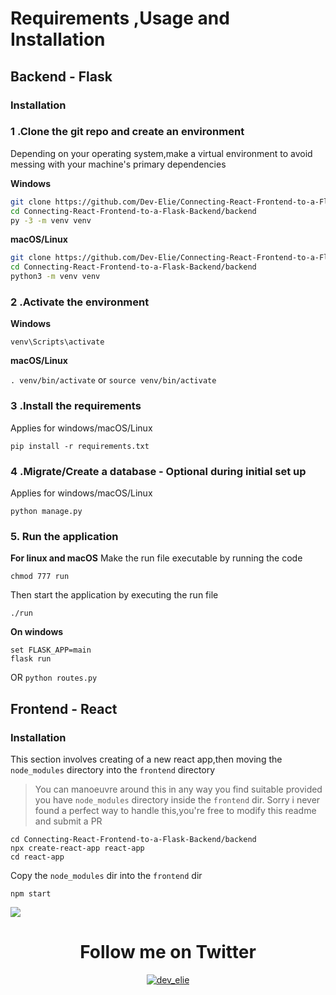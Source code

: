# Requirements ,Usage and Installation
## Backend - Flask
### Installation
                    
### 1 .Clone the git repo and create an environment 
          
Depending on your operating system,make a virtual environment to avoid messing with your machine's primary dependencies
          
**Windows**
          
```bash
git clone https://github.com/Dev-Elie/Connecting-React-Frontend-to-a-Flask-Backend.git
cd Connecting-React-Frontend-to-a-Flask-Backend/backend
py -3 -m venv venv
```
          
**macOS/Linux**
          
```bash
git clone https://github.com/Dev-Elie/Connecting-React-Frontend-to-a-Flask-Backend.git
cd Connecting-React-Frontend-to-a-Flask-Backend/backend
python3 -m venv venv
```

### 2 .Activate the environment
          
**Windows** 

```venv\Scripts\activate```
          
**macOS/Linux**

```. venv/bin/activate```
or
```source venv/bin/activate```

### 3 .Install the requirements

Applies for windows/macOS/Linux

```pip install -r requirements.txt```
### 4 .Migrate/Create a database - Optional during initial set up

Applies for windows/macOS/Linux

```python manage.py```

### 5. Run the application 

**For linux and macOS**
Make the run file executable by running the code

```chmod 777 run```

Then start the application by executing the run file

```./run```

**On windows**
```
set FLASK_APP=main
flask run
```
OR 
`python routes.py`

## Frontend - React
### Installation

This section involves creating of a new react app,then moving the `node_modules` directory into the `frontend` directory

> You can manoeuvre around this in any way you find suitable provided you have `node_modules` directory inside the `frontend` dir.
> Sorry i never found a perfect way to handle this,you're free to modify this readme and submit a PR

```
cd Connecting-React-Frontend-to-a-Flask-Backend/backend
npx create-react-app react-app
cd react-app
```
Copy the `node_modules` dir into the `frontend` dir

`npm start`

![](https://github.com/Dev-Elie/Connecting-React-Frontend-to-a-Flask-Backend/blob/main/flask%2Breact.png)
<div align="center"><h1>Follow me on Twitter</h1></div>
<p align="center"> <a href="https://twitter.com/dev_elie" target="blank"><img src="https://img.shields.io/twitter/follow/dev_elie?logo=twitter&style=for-the-badge" alt="dev_elie" /></a> </p>
